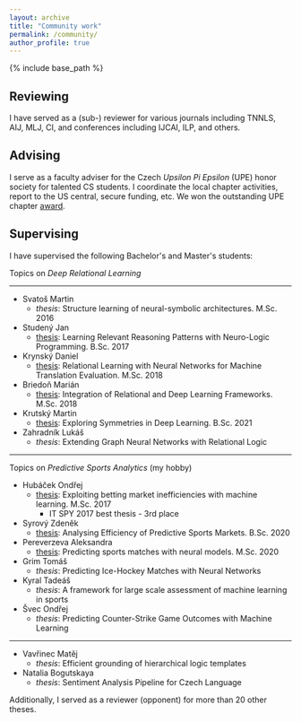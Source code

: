 ```yaml
---
layout: archive
title: "Community work"
permalink: /community/
author_profile: true
---
```


{% include base_path %}

## Reviewing ##

I have served as a (sub-) reviewer for various journals including TNNLS, AIJ, MLJ, CI, and conferences including IJCAI, ILP, and others.

## Advising ##

I serve as a faculty adviser for the Czech *Upsilon Pi Epsilon* (UPE) honor society for talented CS students.
I coordinate the local chapter activities, report to the US central, secure funding, etc. We won the outstanding UPE chapter [award](http://cs.fel.cvut.cz/en/news/detail/1068).

## Supervising ##

I have supervised the following Bachelor's and Master's students:

Topics on *Deep Relational Learning*

---

- Svatoš Martin 
    - _thesis_: Structure learning of neural-symbolic architectures. M.Sc. 2016
- Studený Jan 
    - [thesis](https://dspace.cvut.cz/handle/10467/68567): Learning Relevant Reasoning Patterns with Neuro-Logic Programming. B.Sc. 2017
- Krynský Daniel 
    - [thesis](https://dspace.cvut.cz/handle/10467/76407): Relational Learning with Neural Networks for Machine Translation Evaluation. M.Sc. 2018
- Briedoň Marián 
    - [thesis](https://dspace.cvut.cz/handle/10467/76772): Integration of Relational and Deep Learning Frameworks. M.Sc. 2018
- Krutský Martin 
    - [thesis](https://dspace.cvut.cz/handle/10467/94670): Exploring Symmetries in Deep Learning. B.Sc. 2021
- Zahradník Lukáš 
    - _thesis_: Extending Graph Neural Networks with Relational Logic
    
---

Topics on *Predictive Sports Analytics* (my hobby)

- Hubáček Ondřej 
    - [thesis](https://dspace.cvut.cz/handle/10467/66861): Exploiting betting market inefficiencies with machine learning. M.Sc. 2017
        - IT SPY 2017 best thesis - 3rd place
- Syrový Zdeněk 
    - [thesis](https://dspace.cvut.cz/handle/10467/87636): Analysing Efficiency of Predictive Sports Markets. B.Sc. 2020
- Pereverzeva Aleksandra 
    - [thesis](https://dspace.cvut.cz/handle/10467/92732): Predicting sports matches with neural models. M.Sc. 2020
- Grim Tomáš 
    - _thesis_: Predicting Ice-Hockey Matches with Neural Networks
- Kyral Tadeáš 
    - _thesis_: A framework for large scale assessment of machine learning in sports
- Švec Ondřej 
    - _thesis_: Predicting Counter-Strike Game Outcomes with Machine Learning
    
---
   
- Vavřinec Matěj 
    - _thesis_: Efficient grounding of hierarchical logic templates
- Natalia Bogutskaya
    - _thesis_: Sentiment Analysis Pipeline for Czech Language

Additionally, I served as a reviewer (opponent) for more than 20 other theses.